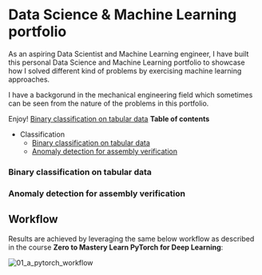 # Data Science & Machine Learning portfolio
As an aspiring Data Scientist and Machine Learning engineer, I have built this personal Data Science and Machine Learning portfolio to showcase how I solved different kind of problems by exercising machine learning approaches.

I have a backgorund in the mechanical engineering field which sometimes can be seen from the nature of the problems in this portfolio.

Enjoy!
[Binary classification on tabular data](/projects/classification)
**Table of contents**
- Classification
  - [Binary classification on tabular data](/projects/classification)
  - [Anomaly detection for assembly verification](/projects/classification) 

### Binary classification on tabular data
### Anomaly detection for assembly verification

## Workflow
Results are achieved by leveraging the same below workflow as described in the course **Zero to Mastery Learn PyTorch for Deep Learning**:

![01_a_pytorch_workflow](https://user-images.githubusercontent.com/75247240/211261407-5afcb13c-43ef-4aeb-9fcc-080053c3ad39.png)
